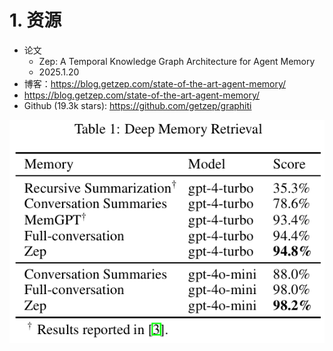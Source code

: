 # 1. 资源

- 论文
  - Zep: A Temporal Knowledge Graph Architecture for Agent Memory
  - 2025.1.20
- 博客：https://blog.getzep.com/state-of-the-art-agent-memory/
- https://blog.getzep.com/state-of-the-art-agent-memory/
- Github (19.3k stars): https://github.com/getzep/graphiti

![](.04_zep_时序图谱_images/性能.png)

